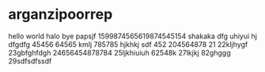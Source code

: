 # arganzipoorrep
hello world
halo
bye
papsjf
1599874565619874545154
shakaka
dfg
uhiyui
hj
dfgdfg
45456
64565
kmlj
785785
hjkhkj
sdf
452
204564878
21
22kljhygf
23gbfghfdgh
24656454878784
25ljkhiuiuh
62548k
27lkjkj
82ghggg
29sdfsdfssdf
